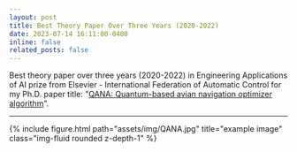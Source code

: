 ```yaml
---
layout: post
title: Best Theory Paper Over Three Years (2020-2022)
date: 2023-07-14 16:11:00-0400
inline: false
related_posts: false
---
```


Best theory paper over three years (2020-2022) in Engineering Applications of AI prize from Elsevier - International Federation of Automatic Control for my Ph.D. paper title: "[QANA: Quantum-based avian navigation optimizer algorithm](https://www.sciencedirect.com/science/article/abs/pii/S0952197621001627)".

***


<div class="row">
    <div class="col-sm mt-3 mt-md-0">
        {% include figure.html path="assets/img/QANA.jpg" title="example image" class="img-fluid rounded z-depth-1" %}
    </div>
</div>
